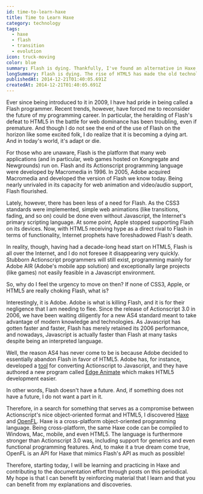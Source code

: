 ```yaml
---
id: time-to-learn-haxe
title: Time to Learn Haxe
category: technology
tags:
  - haxe
  - flash
  - transition
  - evolution
icon: truck-moving
color: blue
summary: Flash is dying. Thankfully, I've found an alternative in Haxe and OpenFL.
longSummary: Flash is dying. The rise of HTML5 has made the old technology obsolete, meaning that Flash programmers like myself must adapt and find alternatives. Thankfully, I've discovered Haxe and OpenFL!
publishedAt: 2014-12-21T01:40:05.691Z
createdAt: 2014-12-21T01:40:05.691Z
---
```


Ever since being introduced to it in 2009, I have had pride in being called a Flash programmer. Recent trends, however, have forced me to reconsider the future of my programming career. In particular, the heralding of Flash's defeat to HTML5 in the battle for web dominance has been troubling, even if premature. And though I do not see the end of the use of Flash on the horizon like some excited folk, I do realize that it is becoming a dying art. And in today's world, it's adapt or die.

For those who are unaware, Flash is the platform that many web applications (and in particular, web games hosted on Kongregate and Newgrounds) run on. Flash and its Actionscript programming language were developed by Macromedia in 1996. In 2005, Adobe acquired Macromedia and developed the version of Flash we know today. Being nearly unrivaled in its capacity for web animation and video/audio support, Flash flourished.

Lately, however, there has been less of a need for Flash. As the CSS3 standards were implemented, simple web animations (like transitions, fading, and so on) could be done even without Javascript, the Internet's primary scripting language. At some point, Apple stopped supporting Flash on its devices. Now, with HTML5 receiving hype as a direct rival to Flash in terms of functionality, Internet prophets have foreshadowed Flash's death.

In reality, though, having had a decade-long head start on HTML5, Flash is all over the Internet, and I do not foresee it disappearing very quickly. Stubborn Actionscript programmers will still exist, programming mainly for Adobe AIR (Adobe's mobile app solution) and exceptionally large projects (like games) not easily feasible in a Javascript environment.

So, why do I feel the urgency to move on then? If none of CSS3, Apple, or HTML5 are really choking Flash, what is?

Interestingly, it is Adobe. Adobe is what is killing Flash, and it is for their negligence that I am needing to flee. Since the release of Actionscript 3.0 in 2006, we have been waiting diligently for a new AS4 standard meant to take advantage of modern knowledge and technologies. As Javascript has gotten faster and faster, Flash has merely retained its 2006 performance, and nowadays, Javascript is actually faster than Flash at many tasks despite being an interpreted language.

Well, the reason AS4 has never come to be is because Adobe decided to essentially abandon Flash in favor of HTML5. Adobe has, for instance, developed a [tool](http://helpx.adobe.com/flash/using/creating-publishing-html5-canvas-document.html) for converting Actionscript to Javascript, and they have authored a new program called [Edge Animate](http://html.adobe.com/edge/animate/showcase.html) which makes HTML5 development easier.

In other words, Flash doesn't have a future. And, if something does not have a future, I do not want a part in it.

Therefore, in a search for something that serves as a compromise between Actionscript's nice object-oriented format and HTML5, I discovered [Haxe](http://haxe.org/) and [OpenFL](http://www.openfl.org/). Haxe is a cross-platform object-oriented programming language. Being cross-platform, the same Haxe code can be compiled to Windows, Mac, mobile, and even HTML5. The language is furthermore stronger than Actionscript 3.0 was, including support for generics and even functional programming features. And, to make it a true dream come true, OpenFL is an API for Haxe that mimics Flash's API as much as possible!

Therefore, starting today, I will be learning and practicing in Haxe and contributing to the documentation effort through posts on this periodical. My hope is that I can benefit by reinforcing material that I learn and that you can benefit from my explanations and discoveries.
